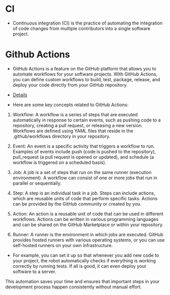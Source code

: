 # CI

- Continuous integration (CI) is the practice of automating the integration of code changes from multiple contributors into a single software project.

# Github Actions

- GitHub Actions is a feature on the GitHub platform that allows you to automate workflows for your software projects. With GitHub Actions, you can define custom workflows to build, test, package, release, and deploy your code directly from your GitHub repository.
- [Details](https://docs.github.com/en/actions/learn-github-actions/understanding-github-actions)

- Here are some key concepts related to GitHub Actions:

1. Workflow: A workflow is a series of steps that are executed automatically in response to certain events, such as pushing code to a repository, creating a pull request, or releasing a new version. Workflows are defined using YAML files that reside in the .github/workflows directory in your repository.

2. Event: An event is a specific activity that triggers a workflow to run. Examples of events include push (code is pushed to the repository), pull_request (a pull request is opened or updated), and schedule (a workflow is triggered on a scheduled basis).

3. Job: A job is a set of steps that run on the same runner (execution environment). A workflow can consist of one or more jobs that run in parallel or sequentially.

4. Step: A step is an individual task in a job. Steps can include actions, which are reusable units of code that perform specific tasks. Actions can be provided by the GitHub community or created by you.

5. Action: An action is a reusable unit of code that can be used in different workflows. Actions can be written in various programming languages and can be shared on the GitHub Marketplace or within your repository.

6. Runner: A runner is the environment in which jobs are executed. GitHub provides hosted runners with various operating systems, or you can use self-hosted runners on your own infrastructure.

- For example, you can set it up so that whenever you add new code to your project, the robot automatically checks if everything is working correctly by running tests. If all is good, it can even deploy your software to a server.

This automation saves your time and ensures that important steps in your development process happen consistently without manual effort.